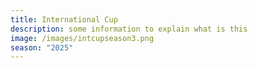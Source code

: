 ```yaml
---
title: International Cup
description: some information to explain what is this
image: /images/intcupseason3.png
season: "2025"
---
```

